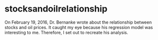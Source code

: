 # stocksandoilrelationship
On February 19, 2016, Dr. Bernanke wrote about the relationship between stocks and oil prices. 
It caught my eye because his regression model was interesting to me. 
Therefore, I set out to recreate his analysis. 
